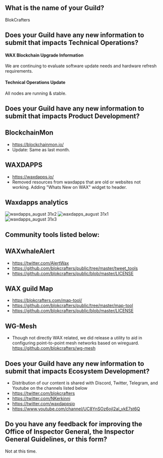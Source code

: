 ## What is the name of your Guild?

BlokCrafters

## Does your Guild have any new information to submit that impacts Technical Operations?

#### WAX Blockchain Upgrade Information

We are continuing to evaluate software update needs and hardware refresh requirements.

#### Technical Operations Update
All nodes are running & stable. 

## Does your Guild have any new information to submit that impacts Product Development?
## BlockchainMon
- https://blockchainmon.io/
- Update: Same as last month.
## WAXDAPPS
- https://waxdapps.io/
- Removed resources from waxdapps that are old or websites not working.  Adding "Whats New on WAX" widget to header. 
## Waxdapps analytics  
![waxdapps_august 31x2](https://github.com/blokcrafters/waxguilds/assets/66744057/bde77122-cee8-4101-ba11-2dbc10fad7e9)
![waxdapps_august 31x1](https://github.com/blokcrafters/waxguilds/assets/66744057/85bdd61d-741a-4dcb-bfe6-e12da2f64b0c)
![waxdapps_august 31x3](https://github.com/blokcrafters/waxguilds/assets/66744057/5f8c17b5-608b-45be-9357-a7509d95cda5)




 

## Community tools listed below:
## WAXwhaleAlert
+ https://twitter.com/AlertWax 
+ https://github.com/blokcrafters/public/tree/master/tweet_tools
+ https://github.com/blokcrafters/public/blob/master/LICENSE

## WAX guild Map
+ https://blokcrafters.com/map-tool/
+ https://github.com/blokcrafters/public/tree/master/map-tool
+ https://github.com/blokcrafters/public/blob/master/LICENSE

## WG-Mesh
+ Though not directly WAX related, we did release a utility to aid in configuring point-to-point mesh networks based on wireguard.
https://github.com/blokcrafters/wg-mesh

## Does your Guild have any new information to submit that impacts Ecosystem Development?

+ Distribution of our content is shared with Discord, Twitter, Telegram, and Youtube on the channels listed below
+ https://twitter.com/blokcrafters
+ https://twitter.com/NKerkinni
+ https://twitter.com/waxdappsio
+ https://www.youtube.com/channel/UC8YnSOz6ojI2al_vkE7st6Q



## Do you have any feedback for improving the Office of Inspector General, the Inspector General Guidelines, or this form?

Not at this time.
